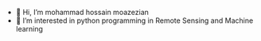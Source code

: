 - 👋 Hi, I’m mohammad hossain moazezian
- 👀 I’m interested in python programming in Remote Sensing and Machine learning


<!---
miladmz/miladmz is a ✨ special ✨ repository because its `README.md` (this file) appears on your GitHub profile.
You can click the Preview link to take a look at your changes.
--->
